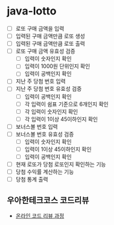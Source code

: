 # java-lotto

- [ ] 로또 구매 금액을 입력
- [ ] 입력된 구매 금액만큼 로또 생성
- [ ] 입력된 구매 금액만큼 로또 출력
- [ ] 로또 구매 금액 유효성 검증
  - [ ] 입력이 숫자인지 확인
  - [ ] 입력이 1000원 단위인지 확인
  - [ ] 입력이 공백인지 확인
- [ ] 지난 주 당첨 번호 입력
- [ ] 지난 주 당첨 번호 유효성 검증
  - [ ] 입력이 공백인지 확인
  - [ ] 각 입력이 쉼표 기준으로 6개인지 확인
  - [ ] 각 입력이 숫자인지 확인
  - [ ] 각 입력이 1이상 45이하인지 확인
- [ ] 보너스볼 번호 입력
- [ ] 보너스볼 번호 유효성 검증
  - [ ] 입력이 숫자인지 확인
  - [ ] 입력이 1이상 45이하인지 확인
  - [ ] 입력이 공백인지 확인
- [ ] 현재 로또가 당첨 로또인지 확인하는 기능
- [ ] 당첨 수익률 계산하는 기능
- [ ] 당첨 통계 출력

## 우아한테크코스 코드리뷰

- [온라인 코드 리뷰 과정](https://github.com/woowacourse/woowacourse-docs/blob/master/maincourse/README.md)
